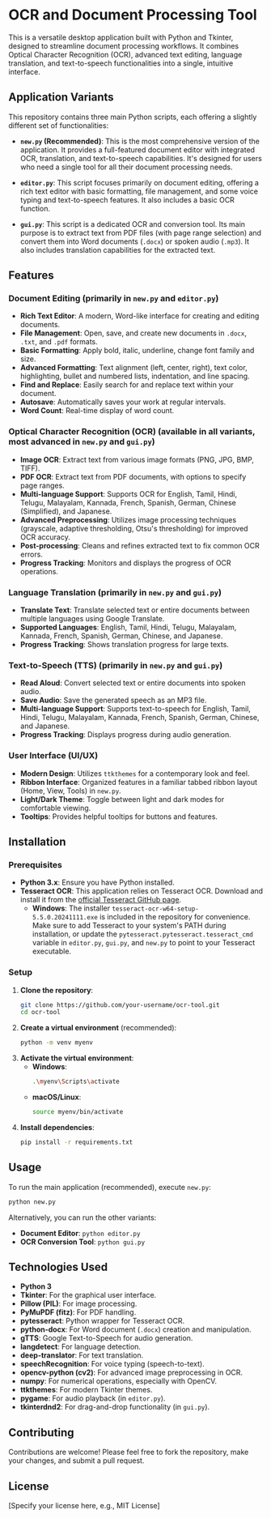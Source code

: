 # OCR and Document Processing Tool

This is a versatile desktop application built with Python and Tkinter, designed to streamline document processing workflows. It combines Optical Character Recognition (OCR), advanced text editing, language translation, and text-to-speech functionalities into a single, intuitive interface.

## Application Variants

This repository contains three main Python scripts, each offering a slightly different set of functionalities:

*   **`new.py` (Recommended)**: This is the most comprehensive version of the application. It provides a full-featured document editor with integrated OCR, translation, and text-to-speech capabilities. It's designed for users who need a single tool for all their document processing needs.

*   **`editor.py`**: This script focuses primarily on document editing, offering a rich text editor with basic formatting, file management, and some voice typing and text-to-speech features. It also includes a basic OCR function.

*   **`gui.py`**: This script is a dedicated OCR and conversion tool. Its main purpose is to extract text from PDF files (with page range selection) and convert them into Word documents (`.docx`) or spoken audio (`.mp3`). It also includes translation capabilities for the extracted text.

## Features

### Document Editing (primarily in `new.py` and `editor.py`)
*   **Rich Text Editor**: A modern, Word-like interface for creating and editing documents.
*   **File Management**: Open, save, and create new documents in `.docx`, `.txt`, and `.pdf` formats.
*   **Basic Formatting**: Apply bold, italic, underline, change font family and size.
*   **Advanced Formatting**: Text alignment (left, center, right), text color, highlighting, bullet and numbered lists, indentation, and line spacing.
*   **Find and Replace**: Easily search for and replace text within your document.
*   **Autosave**: Automatically saves your work at regular intervals.
*   **Word Count**: Real-time display of word count.

### Optical Character Recognition (OCR) (available in all variants, most advanced in `new.py` and `gui.py`)
*   **Image OCR**: Extract text from various image formats (PNG, JPG, BMP, TIFF).
*   **PDF OCR**: Extract text from PDF documents, with options to specify page ranges.
*   **Multi-language Support**: Supports OCR for English, Tamil, Hindi, Telugu, Malayalam, Kannada, French, Spanish, German, Chinese (Simplified), and Japanese.
*   **Advanced Preprocessing**: Utilizes image processing techniques (grayscale, adaptive thresholding, Otsu's thresholding) for improved OCR accuracy.
*   **Post-processing**: Cleans and refines extracted text to fix common OCR errors.
*   **Progress Tracking**: Monitors and displays the progress of OCR operations.

### Language Translation (primarily in `new.py` and `gui.py`)
*   **Translate Text**: Translate selected text or entire documents between multiple languages using Google Translate.
*   **Supported Languages**: English, Tamil, Hindi, Telugu, Malayalam, Kannada, French, Spanish, German, Chinese, and Japanese.
*   **Progress Tracking**: Shows translation progress for large texts.

### Text-to-Speech (TTS) (primarily in `new.py` and `gui.py`)
*   **Read Aloud**: Convert selected text or entire documents into spoken audio.
*   **Save Audio**: Save the generated speech as an MP3 file.
*   **Multi-language Support**: Supports text-to-speech for English, Tamil, Hindi, Telugu, Malayalam, Kannada, French, Spanish, German, Chinese, and Japanese.
*   **Progress Tracking**: Displays progress during audio generation.

### User Interface (UI/UX)
*   **Modern Design**: Utilizes `ttkthemes` for a contemporary look and feel.
*   **Ribbon Interface**: Organized features in a familiar tabbed ribbon layout (Home, View, Tools) in `new.py`.
*   **Light/Dark Theme**: Toggle between light and dark modes for comfortable viewing.
*   **Tooltips**: Provides helpful tooltips for buttons and features.

## Installation

### Prerequisites
*   **Python 3.x**: Ensure you have Python installed.
*   **Tesseract OCR**: This application relies on Tesseract OCR. Download and install it from the [official Tesseract GitHub page](https://tesseract-ocr.github.io/tessdoc/Installation.html).
    *   **Windows**: The installer `tesseract-ocr-w64-setup-5.5.0.20241111.exe` is included in the repository for convenience. Make sure to add Tesseract to your system's PATH during installation, or update the `pytesseract.pytesseract.tesseract_cmd` variable in `editor.py`, `gui.py`, and `new.py` to point to your Tesseract executable.

### Setup
1.  **Clone the repository**:
    ```bash
    git clone https://github.com/your-username/ocr-tool.git
    cd ocr-tool
    ```
2.  **Create a virtual environment** (recommended):
    ```bash
    python -m venv myenv
    ```
3.  **Activate the virtual environment**:
    *   **Windows**:
        ```bash
        .\myenv\Scripts\activate
        ```
    *   **macOS/Linux**:
        ```bash
        source myenv/bin/activate
        ```
4.  **Install dependencies**:
    ```bash
    pip install -r requirements.txt
    ```

## Usage

To run the main application (recommended), execute `new.py`:

```bash
python new.py
```

Alternatively, you can run the other variants:

*   **Document Editor**: `python editor.py`
*   **OCR Conversion Tool**: `python gui.py`

## Technologies Used

*   **Python 3**
*   **Tkinter**: For the graphical user interface.
*   **Pillow (PIL)**: For image processing.
*   **PyMuPDF (fitz)**: For PDF handling.
*   **pytesseract**: Python wrapper for Tesseract OCR.
*   **python-docx**: For Word document (`.docx`) creation and manipulation.
*   **gTTS**: Google Text-to-Speech for audio generation.
*   **langdetect**: For language detection.
*   **deep-translator**: For text translation.
*   **speechRecognition**: For voice typing (speech-to-text).
*   **opencv-python (cv2)**: For advanced image preprocessing in OCR.
*   **numpy**: For numerical operations, especially with OpenCV.
*   **ttkthemes**: For modern Tkinter themes.
*   **pygame**: For audio playback (in `editor.py`).
*   **tkinterdnd2**: For drag-and-drop functionality (in `gui.py`).

## Contributing

Contributions are welcome! Please feel free to fork the repository, make your changes, and submit a pull request.

## License

[Specify your license here, e.g., MIT License]